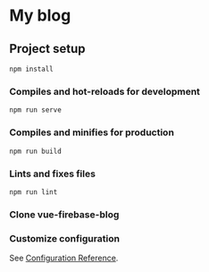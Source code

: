 # My blog
 
## Project setup
```
npm install
```

### Compiles and hot-reloads for development
```
npm run serve
```

### Compiles and minifies for production
```
npm run build
```

### Lints and fixes files
```
npm run lint
```

### Clone vue-firebase-blog

### Customize configuration
See [Configuration Reference](https://cli.vuejs.org/config/).
